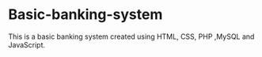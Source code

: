 # Basic-banking-system
This is a basic banking system created using HTML, CSS, PHP ,MySQL and JavaScript.
